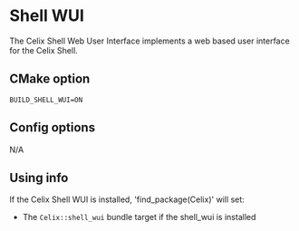 <!--
Licensed to the Apache Software Foundation (ASF) under one or more
contributor license agreements.  See the NOTICE file distributed with
this work for additional information regarding copyright ownership.
The ASF licenses this file to You under the Apache License, Version 2.0
(the "License"); you may not use this file except in compliance with
the License.  You may obtain a copy of the License at
   
    http://www.apache.org/licenses/LICENSE-2.0

Unless required by applicable law or agreed to in writing, software
distributed under the License is distributed on an "AS IS" BASIS,
WITHOUT WARRANTIES OR CONDITIONS OF ANY KIND, either express or implied.
See the License for the specific language governing permissions and
limitations under the License.
-->

# Shell WUI

The Celix Shell Web User Interface implements a web based user interface for the Celix Shell.

## CMake option
    BUILD_SHELL_WUI=ON

## Config options

N/A

## Using info

If the Celix Shell WUI is installed, 'find_package(Celix)' will set:
 - The `Celix::shell_wui` bundle target if the shell_wui is installed
